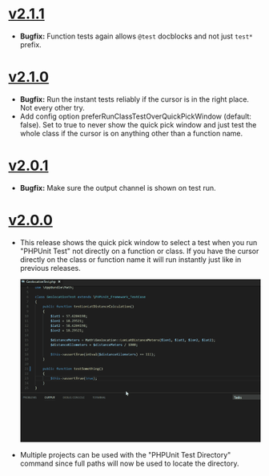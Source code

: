 # [v2.1.1](https://github.com/elonmallin/vscode-phpunit/releases/tag/v2.1.1)
- **Bugfix:** Function tests again allows `@test` docblocks and not just `test*` prefix.

# [v2.1.0](https://github.com/elonmallin/vscode-phpunit/releases/tag/v2.1.0)
- **Bugfix:** Run the instant tests reliably if the cursor is in the right place. Not every other try.
- Add config option preferRunClassTestOverQuickPickWindow (default: false). Set to true to never show the quick pick window and just test the whole class if the cursor is on anything other than a function name.

# [v2.0.1](https://github.com/elonmallin/vscode-phpunit/releases/tag/v2.0.1)
- **Bugfix:** Make sure the output channel is shown on test run.

# [v2.0.0](https://github.com/elonmallin/vscode-phpunit/releases/tag/v2.0.0)
- This release shows the quick pick window to select a test when you run "PHPUnit Test" not directly on a function or class. If you have the cursor directly on the class or function name it will run instantly just like in previous releases.

  ![vscode-phpunit-quick-pick](images/vscode-phpunit-quick-pick.gif)

- Multiple projects can be used with the "PHPUnit Test Directory" command since full paths will now be used to locate the directory.